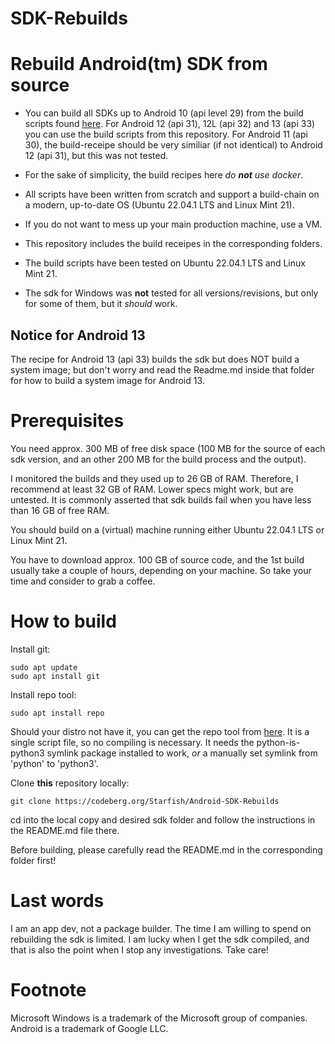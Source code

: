 # SDK-Rebuilds

Rebuild Android(tm) SDK from source
===================================

- You can build all SDKs up to Android 10 (api level 29) from the build scripts found [here](https://gitlab.com/android-rebuilds/auto). For Android 12 (api 31), 12L (api 32) and 13 (api 33) you can use the build scripts from this repository. For Android 11 (api 30), the build-receipe should be very similiar (if not identical) to Android 12 (api 31), but this was not tested.

- For the sake of simplicity, the build recipes here *do **not** use docker*. 

- All scripts have been written from scratch and support a build-chain on a modern, up-to-date OS (Ubuntu 22.04.1 LTS and Linux Mint 21).

- If you do not want to mess up your main production machine, use a VM. 

- This repository includes the build receipes in the corresponding folders.

- The build scripts have been tested on Ubuntu 22.04.1 LTS and Linux Mint 21.

- The sdk for Windows was **not** tested for all versions/revisions, but only for some of them, but it *should* work.

Notice for Android 13
---------------------

The recipe for Android 13 (api 33) builds the sdk but does NOT build a system image; but don't worry and read the Readme.md inside that folder for how to build a system image for Android 13.


Prerequisites
=============

You need approx. 300 MB of free disk space (100 MB for the source of each sdk version, and an other 200 MB for the build process and the output). 

I monitored the builds and they used up to 26 GB of RAM. Therefore, I recommend at least 32 GB of RAM. Lower specs might work, but are untested. It is commonly asserted that sdk builds fail when you have less than 16 GB of free RAM.

You should build on a (virtual) machine running either Ubuntu 22.04.1 LTS or Linux Mint 21. 

You have to download approx. 100 GB of source code, and the 1st build usually take a couple of hours, depending on your machine. So take your time and consider to grab a coffee.

How to build
============

Install git:

    sudo apt update
    sudo apt install git

Install repo tool:

    sudo apt install repo

Should your distro not have it, you can get the repo tool from [here](https://android.googlesource.com/tools/repo). It is a single script file, so no compiling is necessary. It needs the python-is-python3 symlink package installed to work, *or* a manually set symlink from 'python' to 'python3'.

Clone **this** repository locally:

    git clone https://codeberg.org/Starfish/Android-SDK-Rebuilds

cd into the local copy and desired sdk folder and follow the instructions in the README.md file there.

Before building, please carefully read the README.md in the corresponding folder first!

Last words
==========

I am an app dev, not a package builder. The time I am willing to spend on rebuilding the sdk is limited. I am lucky when I get the sdk compiled, and that is also the point when I stop any investigations. Take care!

Footnote
========

Microsoft Windows is a trademark of the Microsoft group of companies. Android is a trademark of Google LLC.

